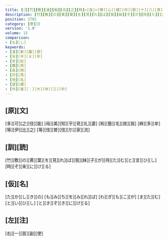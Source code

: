 ```yaml
---
title: [（][竹][敷][浦][舶][泊][之][時]<[各]>[陳][心][緒][作][歌][十][八][首][）]
description: [竹][敷][の][黄][葉][を][見][れ][ば][我][妹][子][が][待][た][む][と][言][ひ][し][時][ぞ][来][に][け][る]
position: 3701
category: [巻]15
version: '1.0'
volume: 15
comparison:
- [な][し]
keywords:
- [遣][新][羅][使]
- [天][平][８][年]
- [年][紀]
- [羈][旅]
- [長][崎]
- [対][馬]
- [地][名]
- [望][郷]
- [作][者][：][大][伴][三][中]
---
```


## [原][文]

[多][可][之][伎][能] [母][美][知][乎][見][礼][婆] [和][藝][毛][故][我] [麻][多][牟][等][伊][比][之] [等][伎][曽][伎][尓][家][流]

## [訓][読]

[竹][敷][の][黄][葉][を][見][れ][ば][我][妹][子][が][待][た][む][と][言][ひ][し][時][ぞ][来][に][け][る]

## [仮][名]

[た][か][し][き][の] [も][み][ち][を][み][れ][ば] [わ][ぎ][も][こ][が] [ま][た][む][と][い][ひ][し] [と][き][ぞ][き][に][け][る]

## [左][注]

[右][一][首][副][使]
